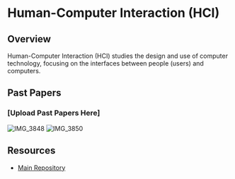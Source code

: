 # Human-Computer Interaction (HCI)

## Overview

Human-Computer Interaction (HCI) studies the design and use of computer technology, focusing on the interfaces between people (users) and computers.

## Past Papers

### [Upload Past Papers Here]
![IMG_3848](https://github.com/user-attachments/assets/b3c2b797-d5b0-4735-b76a-fe2965ed453e)
![IMG_3850](https://github.com/user-attachments/assets/72d1c904-5621-4d5d-a862-559824c8d730)



## Resources

- [Main Repository](https://github.com/waleedsid/COMSATS-University-Abbottabad-Past-Papers)
